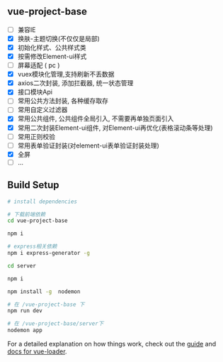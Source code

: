 ## vue-project-base

- [ ] 兼容IE
- [x] 换肤-主题切换(不仅仅是局部)
- [x] 初始化样式、公共样式类
- [x] 按需修改Element-ui样式
- [ ] 屏幕适配 ( pc )
- [x] vuex模块化管理,支持刷新不丢数据
- [x] axios二次封装, 添加拦截器, 统一状态管理
- [x] 接口模块Api
- [ ] 常用公共方法封装, 各种缓存取存
- [ ] 常用自定义过滤器
- [x] 常用公共组件, 公共组件全局引入, 不需要再单独页面引入
- [x] 常用二次封装Element-ui组件, 对Element-ui再优化(表格滚动条等处理)
- [ ] 常用正则校验
- [ ] 常用表单验证封装(对element-ui表单验证封装处理)
- [x] 全屏
- [ ] ...

## Build Setup

``` bash
# install dependencies

# 下载前端依赖
cd vue-project-base

npm i

# express相关依赖
npm i express-generator -g

cd server

npm i

npm install -g  nodemon

# 在 /vue-project-base 下
npm run dev

# 在 /vue-project-base/server下
nodemon app
```

For a detailed explanation on how things work, check out the [guide](http://vuejs-templates.github.io/webpack/) and [docs for vue-loader](http://vuejs.github.io/vue-loader).
